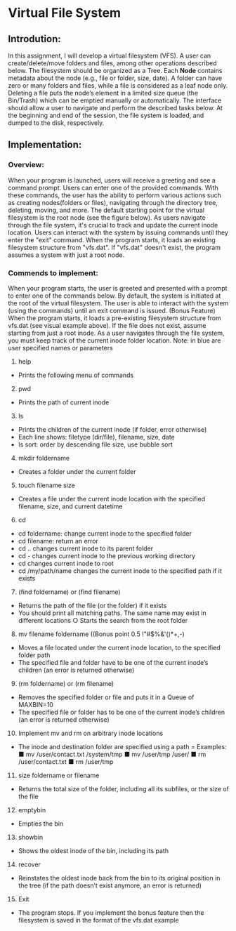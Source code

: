 # Virtual File System

## Introdution:

In this assignment, I will develop a virtual filesystem (VFS). A user can create/delete/move folders and files, among other operations described below. The filesystem should be organized as a Tree. Each **Node** contains metadata about the node (e.g., file or folder, size, date). A folder can have zero or many folders and files, while a file is considered as a leaf node only. Deleting a file puts the node’s element in a limited size queue (the Bin/Trash) which can be emptied manually or automatically. The interface should allow a user to navigate and perform the described tasks below. At the beginning and end of the session, the file system is loaded, and dumped to the disk, respectively.
## Implementation:

### Overview:

When your program is launched, users will receive a greeting and see a command prompt. Users can enter one of the provided commands. With these commands, the user has the ability to perform various actions such as creating nodes(folders or files), navigating through the directory tree, deleting, moving, and more. The default starting point for the virtual filesystem is the root node (see the figure below). As users navigate through the file system, it's crucial to track and update the current inode location. Users can interact with the system by issuing commands until they enter the "exit" command. When the program starts, it loads an existing filesystem structure from "vfs.dat". If "vfs.dat" doesn't exist, the program assumes a system with just a root node.

### Commends to implement:

When your program starts, the user is greeted and presented with a prompt to enter one of the commands below. By default, the system is initiated at the root of the virtual filesystem. The user is able to interact with the system (using the commands) until an exit command is issued.
(Bonus Feature) When the program starts, it loads a pre-existing filesystem structure from vfs.dat (see visual example above). If the file does not exist, assume starting from just a root inode.
As a user navigates through the file system, you must keep track of the current inode folder location.
Note: in blue are user specified names or parameters
1. help
 - Prints the following menu of commands
2. pwd
 - Prints the path of current inode
3. ls
 - Prints the children of the current inode (if folder, error otherwise)
 - Each line shows: filetype (dir/file), filename, size, date
 - ls sort: order by descending file size, use bubble sort
4. mkdir foldername
 - Creates a folder under the current folder
5. touch filename size
 - Creates a file under the current inode location with the specified filename, size, and current datetime
6. cd
 - cd foldername: change current inode to the specified folder
 - cd filename: return an error
 - cd .. changes current inode to its parent folder
 - cd - changes current inode to the previous working directory
 - cd changes current inode to root
 - cd /my/path/name changes the current inode to the specified path if it exists
7. (find foldername) or (find filename) 
 - Returns the path of the file (or the folder) if it exists
 - You should print all matching paths. The same name may exist in different locations ○ Starts the search from the root folder
8. mv filename foldername ((Bonus point 0.5 !"#$%&'()*+,-)
 - Moves a file located under the current inode location, to the specified folder path
 - The specified file and folder have to be one of the current inode’s children (an error is returned otherwise)
9. (rm foldername) or (rm filename)
 - Removes the specified folder or file and puts it in a Queue of MAXBIN=10
 - The specified file or folder has to be one of the current inode’s children (an error is returned otherwise)
10. Implement mv and rm on arbitrary inode locations 
 - The inode and destination folder are specified using a path
 = Examples:
   ■ mv /user/contact.txt /system/tmp ■ mv /user/tmp /user/
   ■ rm /user/contact.txt
   ■ rm /user/tmp
11. size foldername or filename
 - Returns the total size of the folder, including all its subfiles, or the size of the file
12. emptybin
 - Empties the bin
13. showbin
 - Shows the oldest inode of the bin, including its path
14. recover 
 - Reinstates the oldest inode back from the bin to its original position in the tree (if the path doesn’t exist anymore, an error is returned)
15. Exit
 - The program stops. If you implement the bonus feature then the filesystem is saved in the format of the vfs.dat example


